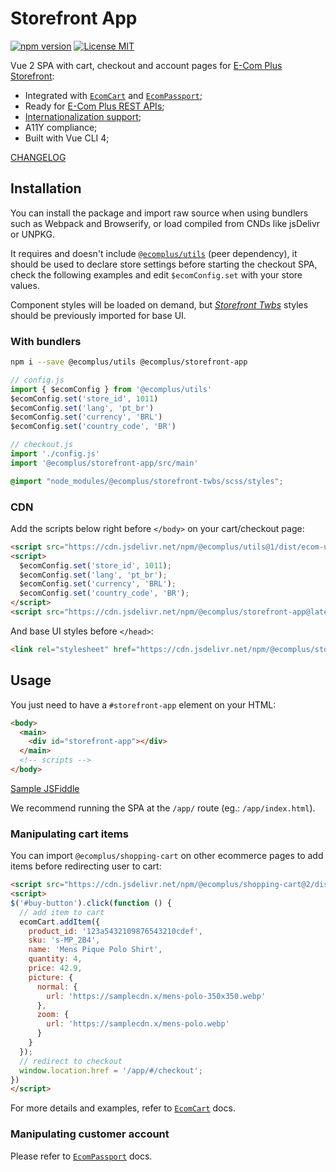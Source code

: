 # Storefront App

[![npm version](https://img.shields.io/npm/v/@ecomplus/storefront-app.svg)](https://www.npmjs.org/@ecomplus/storefront-app) [![License MIT](https://img.shields.io/badge/License-MIT-yellow.svg)](https://opensource.org/licenses/MIT)

Vue 2 SPA with cart, checkout and account pages for [E-Com Plus Storefront](https://developers.e-com.plus/storefront/):

- Integrated with [`EcomCart`](https://developers.e-com.plus/shopping-cart/EcomCart.html) and [`EcomPassport`](https://developers.e-com.plus/passport-client/EcomPassport.html);
- Ready for [E-Com Plus REST APIs](https://developers.e-com.plus/docs/reference/);
- [Internationalization support](https://github.com/ecomplus/i18n);
- A11Y compliance;
- Built with Vue CLI 4;

[CHANGELOG](https://developers.e-com.plus/storefront/@ecomplus/storefront-app/CHANGELOG)

## Installation

You can install the package and import raw source when using bundlers such as Webpack and Browserify, or load compiled from CNDs like jsDelivr or UNPKG.

It requires and doesn't include [`@ecomplus/utils`](https://developers.e-com.plus/utils/) (peer dependency), it should be used to declare store settings before starting the checkout SPA, check the following examples and edit `$ecomConfig.set` with your store values.

Component styles will be loaded on demand, but [_Storefront Twbs_](https://developers.e-com.plus/storefront/@ecomplus/storefront-twbs/) styles should be previously imported for base UI.

### With bundlers

```bash
npm i --save @ecomplus/utils @ecomplus/storefront-app
```

```js
// config.js
import { $ecomConfig } from '@ecomplus/utils'
$ecomConfig.set('store_id', 1011)
$ecomConfig.set('lang', 'pt_br')
$ecomConfig.set('currency', 'BRL')
$ecomConfig.set('country_code', 'BR')
```

```js
// checkout.js
import './config.js'
import '@ecomplus/storefront-app/src/main'
```

```scss
@import "node_modules/@ecomplus/storefront-twbs/scss/styles";
```

### CDN

Add the scripts below right before `</body>` on your cart/checkout page:

```html
<script src="https://cdn.jsdelivr.net/npm/@ecomplus/utils@1/dist/ecom-utils.polyfill.min.js"></script>
<script>
  $ecomConfig.set('store_id', 1011);
  $ecomConfig.set('lang', 'pt_br');
  $ecomConfig.set('currency', 'BRL');
  $ecomConfig.set('country_code', 'BR');
</script>
<script src="https://cdn.jsdelivr.net/npm/@ecomplus/storefront-app@latest/dist/lib/js/app.js"></script>
```

And base UI styles before `</head>`:

```html
<link rel="stylesheet" href="https://cdn.jsdelivr.net/npm/@ecomplus/storefront-twbs@5/dist/storefront-twbs.min.css">
```

## Usage

You just need to have a `#storefront-app` element on your HTML:

```html
<body>
  <main>
    <div id="storefront-app"></div>
  </main>
  <!-- scripts -->
</body>
```

[Sample JSFiddle](https://jsfiddle.net/gtjeb7Lr/)

We recommend running the SPA at the `/app/` route (eg.: `/app/index.html`).

### Manipulating cart items

You can import `@ecomplus/shopping-cart` on other ecommerce pages to add items before redirecting user to cart:

```html
<script src="https://cdn.jsdelivr.net/npm/@ecomplus/shopping-cart@2/dist/ecom-cart.bundle.min.js"></script>
<script>
$('#buy-button').click(function () {
  // add item to cart
  ecomCart.addItem({
    product_id: '123a5432109876543210cdef',
    sku: 's-MP_2B4',
    name: 'Mens Pique Polo Shirt',
    quantity: 4,
    price: 42.9,
    picture: {
      normal: {
        url: 'https://samplecdn.x/mens-polo-350x350.webp'
      },
      zoom: {
        url: 'https://samplecdn.x/mens-polo.webp'
      }
    }
  });
  // redirect to checkout
  window.location.href = '/app/#/checkout';
})
</script>
```

For more details and examples, refer to [`EcomCart`](https://developers.e-com.plus/shopping-cart/EcomCart.html) docs.

### Manipulating customer account

Please refer to [`EcomPassport`](https://developers.e-com.plus/passport-client/EcomPassport.html) docs.
